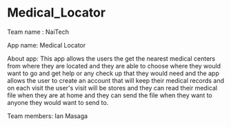 # Medical_Locator
Team name : NaiTech

App name: Medical Locator

About app: This app allows the users the get the nearest medical centers from where they are located and they are able to choose
where they would want to go and get help or any check up that they would need and the app allows the user to create an account 
that will keep their medical records and on each visit the user's visit will be stores and they can read their medical file when they
are at home and they can send the file when they want to anyone they would want to send to.


Team members: Ian Masaga
